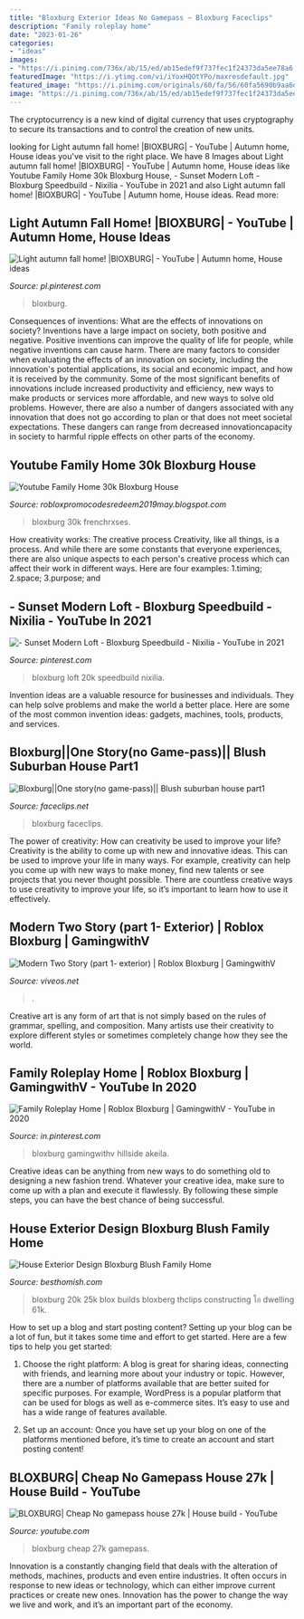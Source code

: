 ```yaml
---
title: "Bloxburg Exterior Ideas No Gamepass ~ Bloxburg Faceclips"
description: "Family roleplay home"
date: "2023-01-26"
categories:
- "ideas"
images:
- "https://i.pinimg.com/736x/ab/15/ed/ab15edef9f737fec1f24373da5ee78a6.jpg"
featuredImage: "https://i.ytimg.com/vi/iYoxHQOtYPo/maxresdefault.jpg"
featured_image: "https://i.pinimg.com/originals/60/fa/56/60fa5690b9aa6d54a7846bd497441bf4.jpg?is-pending-load=1"
image: "https://i.pinimg.com/736x/ab/15/ed/ab15edef9f737fec1f24373da5ee78a6.jpg"
---
```



The cryptocurrency is a new kind of digital currency that uses cryptography to secure its transactions and to control the creation of new units.

	

		
looking for Light autumn fall home! |BlOXBURG| - YouTube | Autumn home, House ideas you've visit to the right place. We have 8 Images about Light autumn fall home! |BlOXBURG| - YouTube | Autumn home, House ideas like Youtube Family Home 30k Bloxburg House, - Sunset Modern Loft - Bloxburg Speedbuild - Nixilia - YouTube in 2021 and also Light autumn fall home! |BlOXBURG| - YouTube | Autumn home, House ideas. Read more:
		
    
## Light Autumn Fall Home! |BlOXBURG| - YouTube | Autumn Home, House Ideas

<img loading=lazy src="https://i.pinimg.com/736x/19/0c/32/190c32e5ae0801a688b11d17f411ae15.jpg" onerror="this.onerror=null;this.src='https://tse1.mm.bing.net/th?id=OIP.t_TXIKcPkYVEZ9IAXtpLAwHaEK&amp;pid=15.1';" alt="Light autumn fall home! |BlOXBURG| - YouTube | Autumn home, House ideas">

_Source: pl.pinterest.com_

>bloxburg. 

	

Consequences of inventions: What are the effects of innovations on society?
Inventions have a large impact on society, both positive and negative. Positive inventions can improve the quality of life for people, while negative inventions can cause harm. There are many factors to consider when evaluating the effects of an innovation on society, including the innovation's potential applications, its social and economic impact, and how it is received by the community. Some of the most significant benefits of innovations include increased productivity and efficiency, new ways to make products or services more affordable, and new ways to solve old problems. However, there are also a number of dangers associated with any innovation that does not go according to plan or that does not meet societal expectations. These dangers can range from decreased innovationcapacity in society to harmful ripple effects on other parts of the economy.

    
## Youtube Family Home 30k Bloxburg House

<img loading=lazy src="https://lh3.googleusercontent.com/proxy/bskA3AXuehZHqcNhTLtp_8DwEx4C8Ddx8rhHXA90um_mhwtaFQVT4J9JYPgYus7zyyaGRLM0c_BTnc-8FjgMpvrgTQ=w1200-h630-p-k-no-nu" onerror="this.onerror=null;this.src='https://tse1.mm.bing.net/th?id=OIP.qZ8Tdn6J2DRKZ8SHwJ8BzgHaD2&amp;pid=15.1';" alt="Youtube Family Home 30k Bloxburg House">

_Source: robloxpromocodesredeem2019may.blogspot.com_

>bloxburg 30k frenchrxses. 

	

How creativity works: The creative process
Creativity, like all things, is a process. And while there are some constants that everyone experiences, there are also unique aspects to each person's creative process which can affect their work in different ways. Here are four examples: 1.timing; 2.space; 3.purpose; and 
    
## - Sunset Modern Loft - Bloxburg Speedbuild - Nixilia - YouTube In 2021

<img loading=lazy src="https://i.pinimg.com/736x/ab/15/ed/ab15edef9f737fec1f24373da5ee78a6.jpg" onerror="this.onerror=null;this.src='https://tse2.mm.bing.net/th?id=OIP.n1OKGunajA3F9YfgM9DG-QHaEK&amp;pid=15.1';" alt="- Sunset Modern Loft - Bloxburg Speedbuild - Nixilia - YouTube in 2021">

_Source: pinterest.com_

>bloxburg loft 20k speedbuild nixilia. 

	

Invention ideas are a valuable resource for businesses and individuals. They can help solve problems and make the world a better place. Here are some of the most common invention ideas: gadgets, machines, tools, products, and services.

    
## Bloxburg||One Story(no Game-pass)|| Blush Suburban House Part1

<img loading=lazy src="https://www.faceclips.net/image/4qqLw9G4kO8/maxresdefault.jpg" onerror="this.onerror=null;this.src='https://tse3.mm.bing.net/th?id=OIP.rhi95aDOXHcm5fnb88mbgQHaEK&amp;pid=15.1';" alt="Bloxburg||One story(no game-pass)|| Blush suburban house part1">

_Source: faceclips.net_

>bloxburg faceclips. 

	

The power of creativity: How can creativity be used to improve your life?
Creativity is the ability to come up with new and innovative ideas. This can be used to improve your life in many ways. For example, creativity can help you come up with new ways to make money, find new talents or see projects that you never thought possible. There are countless creative ways to use creativity to improve your life, so it’s important to learn how to use it effectively.

    
## Modern Two Story (part 1- Exterior) | Roblox Bloxburg | GamingwithV

<img loading=lazy src="https://www.viveos.net/image/EHHrz7t2cLc/maxresdefault.jpg" onerror="this.onerror=null;this.src='https://tse1.mm.bing.net/th?id=OIP.u4r-bYJE4pyNtlA5Z70hqwHaEK&amp;pid=15.1';" alt="Modern Two Story (part 1- exterior) | Roblox Bloxburg | GamingwithV">

_Source: viveos.net_

>. 

	

Creative art is any form of art that is not simply based on the rules of grammar, spelling, and composition. Many artists use their creativity to explore different styles or sometimes completely change how they see the world.

    
## Family Roleplay Home | Roblox Bloxburg | GamingwithV - YouTube In 2020

<img loading=lazy src="https://i.pinimg.com/736x/97/92/5c/97925cde1aa074bb2bc52fa905bf823c.jpg" onerror="this.onerror=null;this.src='https://tse3.mm.bing.net/th?id=OIP.FTh5WMINaoe54qxesQNuIwHaEK&amp;pid=15.1';" alt="Family Roleplay Home | Roblox Bloxburg | GamingwithV - YouTube in 2020">

_Source: in.pinterest.com_

>bloxburg gamingwithv hillside akeila. 

	

Creative ideas can be anything from new ways to do something old to designing a new fashion trend. Whatever your creative idea, make sure to come up with a plan and execute it flawlessly. By following these simple steps, you can have the best chance of being successful.

    
## House Exterior Design Bloxburg Blush Family Home

<img loading=lazy src="https://i.pinimg.com/originals/60/fa/56/60fa5690b9aa6d54a7846bd497441bf4.jpg?is-pending-load=1" onerror="this.onerror=null;this.src='https://tse2.mm.bing.net/th?id=OIP.itQ1e3DfFkOfSdsahP1isgHaEK&amp;pid=15.1';" alt="House Exterior Design Bloxburg Blush Family Home">

_Source: besthomish.com_

>bloxburg 20k 25k blox builds bloxberg thclips constructing โอ dwelling 61k. 

	

How to set up a blog and start posting content?
Setting up your blog can be a lot of fun, but it takes some time and effort to get started. Here are a few tips to help you get started:
1. Choose the right platform: A blog is great for sharing ideas, connecting with friends, and learning more about your industry or topic. However, there are a number of platforms available that are better suited for specific purposes. For example, WordPress is a popular platform that can be used for blogs as well as e-commerce sites. It’s easy to use and has a wide range of features available.

2. Set up an account: Once you have set up your blog on one of the platforms mentioned before, it’s time to create an account and start posting content!

    
## BLOXBURG| Cheap No Gamepass House 27k | House Build - YouTube

<img loading=lazy src="https://i.ytimg.com/vi/iYoxHQOtYPo/maxresdefault.jpg" onerror="this.onerror=null;this.src='https://tse1.mm.bing.net/th?id=OIP.gHg-JgnDimxli1n9yy7mEAHaEK&amp;pid=15.1';" alt="BLOXBURG| Cheap No gamepass house 27k | House build - YouTube">

_Source: youtube.com_

>bloxburg cheap 27k gamepass. 

	

Innovation is a constantly changing field that deals with the alteration of methods, machines, products and even entire industries. It often occurs in response to new ideas or technology, which can either improve current practices or create new ones. Innovation has the power to change the way we live and work, and it’s an important part of the economy.

